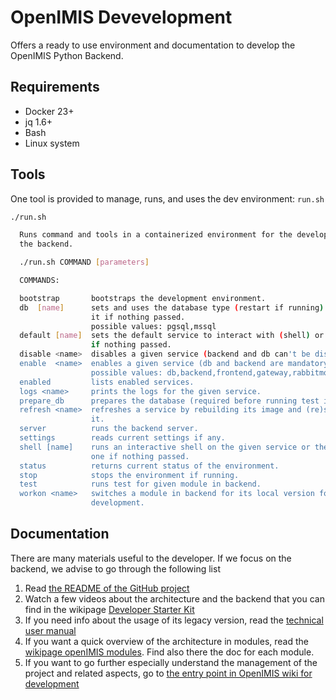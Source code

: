 # OpenIMIS Devevelopment

Offers a ready to use environment and documentation to develop the OpenIMIS
Python Backend.

## Requirements

* Docker 23+
* jq 1.6+
* Bash
* Linux system

## Tools

One tool is provided to manage, runs, and uses the dev environment: `run.sh`

```bash
./run.sh                                                                                                                                                          

  Runs command and tools in a containerized environment for the development of
  the backend.

  ./run.sh COMMAND [parameters]

  COMMANDS:

  bootstrap       bootstraps the development environment.
  db  [name]      sets and uses the database type (restart if running) or gets
                  it if nothing passed.
                  possible values: pgsql,mssql
  default [name]  sets the default service to interact with (shell) or gets it
                  if nothing passed.
  disable <name>  disables a given service (backend and db can't be disabled).
  enable  <name>  enables a given service (db and backend are mandatory).
                  possible values: db,backend,frontend,gateway,rabbitmq,restapi,worker
  enabled         lists enabled services.
  logs <name>     prints the logs for the given service.
  prepare_db      prepares the database (required before running test in backend)
  refresh <name>  refreshes a service by rebuilding its image and (re)starting
                  it.
  server          runs the backend server.
  settings        reads current settings if any.
  shell [name]    runs an interactive shell on the given service or the default
                  one if nothing passed.
  status          returns current status of the environment.
  stop            stops the environment if running.
  test            runs test for given module in backend.
  workon <name>   switches a module in backend for its local version for
                  development.
```

## Documentation

There are many materials useful to the developer. If we focus on the backend,
we advise to go through the following list

1. Read [the README of the GitHub project](https://github.com/openimis/openimis-be_py#openimis-backend-reference-implementation--windows-docker)
2. Watch a few videos about the architecture and the backend that you can find in the wikipage [Developer Starter Kit](https://openimis.atlassian.net/wiki/spaces/OP/pages/1277493249/Developer+Starter+Kit)
3. If you need info about the usage of its legacy version, read the [technical user manual](https://docs.openimis.org/en/latest/)
4. If you want a quick overview of the architecture in modules, read the [wikipage openIMIS modules](https://openimis.atlassian.net/wiki/spaces/OP/pages/589561955/openIMIS+Modules). Find also there the doc for each module.
5. If you want to go further especially understand the management of the project and related aspects, go to [the entry point in OpenIMIS wiki for development](https://openimis.atlassian.net/wiki/spaces/OP/pages/215613450/openIMIS+Development)